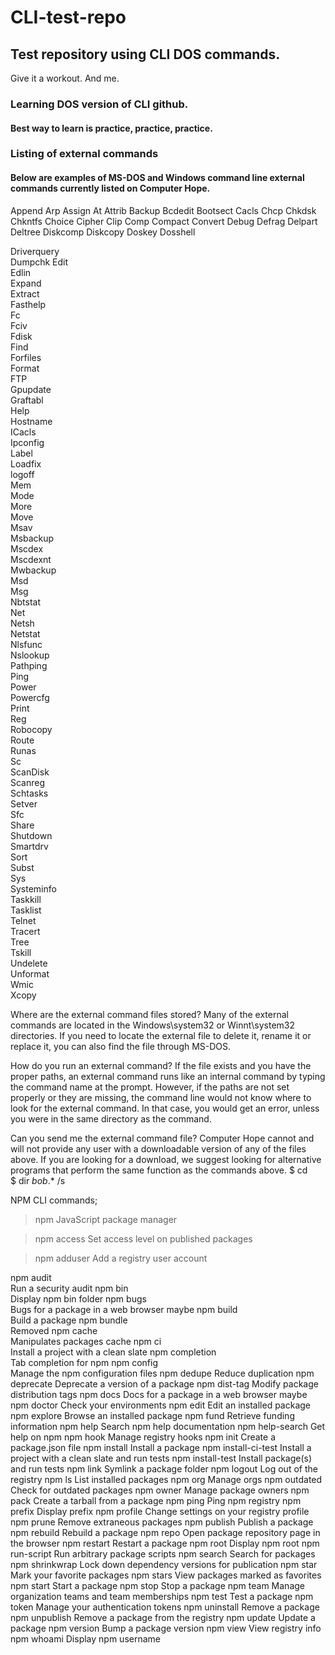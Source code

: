 # CLI-test-repo
## Test repository using CLI DOS commands.

Give it a workout. And me.
<!-- a work in progress for CLI dos. -->
### Learning DOS version of CLI github.
#### Best way to learn is practice, practice, practice.

### Listing of external commands
#### Below are examples of MS-DOS and Windows command line external commands currently listed on Computer Hope.

Append      Arp         Assign          At            Attrib            Backup
Bcdedit     Bootsect    Cacls           Chcp          Chkdsk            Chkntfs
Choice      Cipher      Clip            Comp          Compact           Convert
Debug       Defrag      Delpart         Deltree       Diskcomp          Diskcopy
Doskey      Dosshell

Driverquery<br>
Dumpchk	Edit<br>
Edlin<br>
Expand<br>
Extract<br>
Fasthelp<br>
Fc<br>
Fciv<br>
Fdisk<br>
Find<br>
Forfiles<br>
Format<br>
FTP<br>
Gpupdate<br>
Graftabl<br>
Help<br>
Hostname<br>
ICacls<br>
Ipconfig<br>
Label<br>
Loadfix<br>
logoff<br>
Mem<br>
Mode<br>
More<br>
Move<br>
Msav<br>
Msbackup<br>
Mscdex<br>
Mscdexnt<br>
Mwbackup<br>
Msd<br>
Msg<br>
Nbtstat<br>
Net<br>
Netsh<br>
Netstat<br>
Nlsfunc<br>
Nslookup<br>
Pathping<br>
Ping<br>
Power<br>
Powercfg<br>
Print<br>
Reg<br>
Robocopy<br>
Route<br>
Runas<br>
Sc<br>
ScanDisk<br>
Scanreg<br>
Schtasks<br>
Setver<br>
Sfc<br>
Share<br>
Shutdown<br>
Smartdrv<br>
Sort<br>
Subst<br>
Sys<br>
Systeminfo<br>
Taskkill<br>
Tasklist<br>
Telnet<br>
Tracert<br>
Tree<br>
Tskill<br>
Undelete<br>
Unformat<br>
Wmic<br>
Xcopy<br>

Where are the external command files stored?
Many of the external commands are located in the Windows\system32 or Winnt\system32 directories. If you need to locate the external file to delete it, rename it or replace it, you can also find the file through MS-DOS.

How do you run an external command?
If the file exists and you have the proper paths, an external command runs like an internal command by typing the command name at the prompt. However, if the paths are not set properly or they are missing, the command line would not know where to look for the external command. In that case, you would get an error, unless you were in the same directory as the command.

Can you send me the external command file?
Computer Hope cannot and will not provide any user with a downloadable version of any of the files above. If you are looking for a download, we suggest looking for alternative programs that perform the same function as the commands above.
$ cd\
$ dir *bob*.* /s

NPM CLI commands;
> npm
> JavaScript package manager

> npm access
> Set access level on published packages

> npm adduser
> Add a registry user account
> 
npm audit<br>
Run a security audit
npm bin<br>
Display npm bin folder
npm bugs<br>
Bugs for a package in a web browser maybe
npm build<br>
Build a package
npm bundle<br>
Removed
npm cache<br>
Manipulates packages cache
npm ci<br>
Install a project with a clean slate
npm completion<br>
Tab completion for npm
npm config<br>
Manage the npm configuration files
npm dedupe
Reduce duplication
npm deprecate
Deprecate a version of a package
npm dist-tag
Modify package distribution tags
npm docs
Docs for a package in a web browser maybe
npm doctor
Check your environments
npm edit
Edit an installed package
npm explore
Browse an installed package
npm fund
Retrieve funding information
npm help
Search npm help documentation
npm help-search
Get help on npm
npm hook
Manage registry hooks
npm init
Create a package.json file
npm install
Install a package
npm install-ci-test
Install a project with a clean slate and run tests
npm install-test
Install package(s) and run tests
npm link
Symlink a package folder
npm logout
Log out of the registry
npm ls
List installed packages
npm org
Manage orgs
npm outdated
Check for outdated packages
npm owner
Manage package owners
npm pack
Create a tarball from a package
npm ping
Ping npm registry
npm prefix
Display prefix
npm profile
Change settings on your registry profile
npm prune
Remove extraneous packages
npm publish
Publish a package
npm rebuild
Rebuild a package
npm repo
Open package repository page in the browser
npm restart
Restart a package
npm root
Display npm root
npm run-script
Run arbitrary package scripts
npm search
Search for packages
npm shrinkwrap
Lock down dependency versions for publication
npm star
Mark your favorite packages
npm stars
View packages marked as favorites
npm start
Start a package
npm stop
Stop a package
npm team
Manage organization teams and team memberships
npm test
Test a package
npm token
Manage your authentication tokens
npm uninstall
Remove a package
npm unpublish
Remove a package from the registry
npm update
Update a package
npm version
Bump a package version
npm view
View registry info
npm whoami
Display npm username
